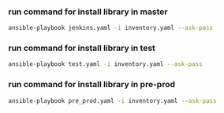 ### run command for install library in master
```sh
ansible-playbook jenkins.yaml -i inventory.yaml --ask-pass
```

### run command for install library in test
```sh
ansible-playbook test.yaml -i inventory.yaml --ask-pass
```

### run command for install library in pre-prod
```sh
ansible-playbook pre_prod.yaml -i inventory.yaml --ask-pass
```